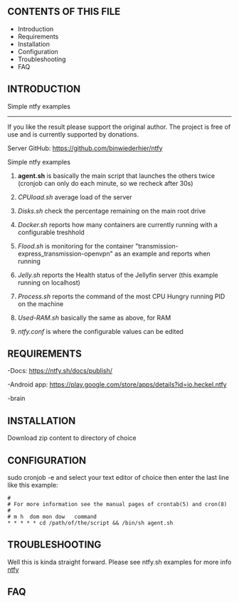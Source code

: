 CONTENTS OF THIS FILE
---------------------

 * Introduction
 * Requirements
 * Installation
 * Configuration
 * Troubleshooting
 * FAQ

INTRODUCTION
------------
Simple ntfy examples

***
If you like the result please support the original author. The project is free of use and is currently supported by donations.

Server GitHub: https://github.com/binwiederhier/ntfy


Simple ntfy examples
1. **agent.sh** is basically the main script that launches the others twice (cronjob can only do each minute, so we recheck after 30s)

2. *CPUload.sh* average load of the server

3. *Disks.sh* check the percentage remaining on the main root drive

4. *Docker.sh* reports how many containers are currently running with a configurable treshhold 

5. *Flood.sh* is monitoring for the container "transmission-express_transmission-openvpn" as an example and reports when running

6. *Jelly.sh* reports the Health status of the Jellyfin server (this example running on localhost)

7. *Process.sh* reports the command of the most CPU Hungry running PID on the machine

8. *Used-RAM.sh* basically the same as above, for RAM

9. *ntfy.conf* is where the configurable values can be edited

REQUIREMENTS
------------
-Docs: https://ntfy.sh/docs/publish/

-Android app: https://play.google.com/store/apps/details?id=io.heckel.ntfy

-brain

INSTALLATION
------------
Download zip content to directory of choice

CONFIGURATION
-------------
sudo cronjob -e and select your text editor of choice
then enter the last line like this example:

    #
    # For more information see the manual pages of crontab(5) and cron(8)
    #
    # m h  dom mon dow   command
    * * * * * cd /path/of/the/script && /bin/sh agent.sh




TROUBLESHOOTING
---------------
Well this is kinda straight forward. Please see ntfy.sh examples for more info
<a href="http://ntfy.sh" title="ntfy">ntfy</a>

FAQ
---

